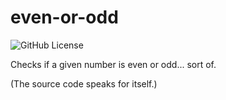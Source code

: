 # even-or-odd

![GitHub License](https://img.shields.io/github/license/jibstack64/even-or-odd)

Checks if a given number is even or odd... sort of.

(The source code speaks for itself.)

